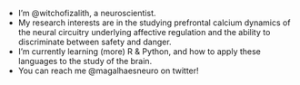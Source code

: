 - I’m @witchofizalith, a neuroscientist. 
- My research interests are in the studying prefrontal calcium dynamics of the neural circuitry underlying affective regulation and the ability to discriminate between safety and danger.
- I’m currently learning (more) R & Python, and how to apply these languages to the study of the brain. 
- You can reach me @magalhaesneuro on twitter! 

<!---
witchofizalith/witchofizalith is a ✨ special ✨ repository because its `README.md` (this file) appears on your GitHub profile.
You can click the Preview link to take a look at your changes.
--->
